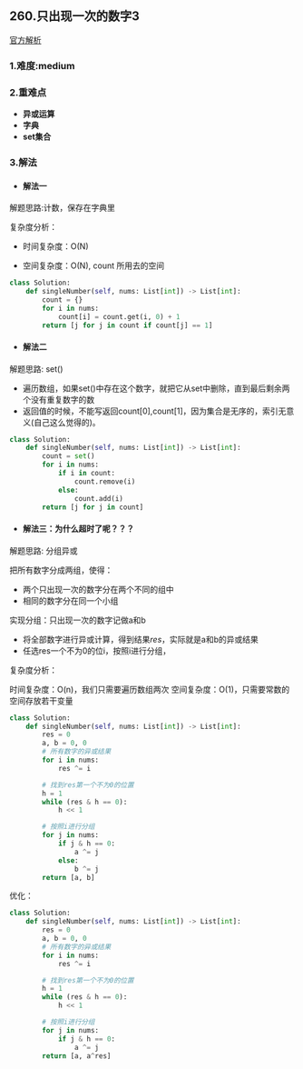 
## 260.只出现一次的数字3

[官方解析](<https://leetcode-cn.com/problems/single-number-iii/>)

### 1.难度:medium

### 2.重难点

* __异或运算__
* __字典__
* __set集合__

### 3.解法

* #### 解法一

解题思路:计数，保存在字典里<br/>

复杂度分析：

* 时间复杂度：O(N)

* 空间复杂度：O(N), count 所用去的空间

```python
class Solution:
    def singleNumber(self, nums: List[int]) -> List[int]:
        count = {}
        for i in nums:
            count[i] = count.get(i, 0) + 1
        return [j for j in count if count[j] == 1]

```

* #### 解法二

解题思路: set()<br/>

* 遍历数组，如果set()中存在这个数字，就把它从set中删除，直到最后剩余两个没有重复数字的数
* 返回值的时候，不能写返回count[0],count[1]，因为集合是无序的，索引无意义(自己这么觉得的)。

```python
class Solution:
    def singleNumber(self, nums: List[int]) -> List[int]:
        count = set()
        for i in nums:
            if i in count:
                count.remove(i)
            else:
                count.add(i)
        return [j for j in count]
```

* #### 解法三：为什么超时了呢？？？

解题思路: 分组异或<br/>

把所有数字分成两组，使得：

* 两个只出现一次的数字分在两个不同的组中
* 相同的数字分在同一个小组

实现分组：只出现一次的数字记做a和b

* 将全部数字进行异或计算，得到结果*res*，实际就是a和b的异或结果
* 任选res一个不为0的位i，按照i进行分组，

复杂度分析：

时间复杂度：O(n)，我们只需要遍历数组两次
空间复杂度：O(1)，只需要常数的空间存放若干变量

```python
class Solution:
    def singleNumber(self, nums: List[int]) -> List[int]:
        res = 0
        a, b = 0, 0
        # 所有数字的异或结果
        for i in nums:
            res ^= i

        # 找到res第一个不为0的位置
        h = 1
        while (res & h == 0):
            h << 1

        # 按照i进行分组
        for j in nums:
            if j & h == 0:
                a ^= j
            else:
                b ^= j
        return [a, b]
```

优化：

```python
class Solution:
    def singleNumber(self, nums: List[int]) -> List[int]:
        res = 0
        a, b = 0, 0
        # 所有数字的异或结果
        for i in nums:
            res ^= i

        # 找到res第一个不为0的位置
        h = 1
        while (res & h == 0):
            h << 1

        # 按照i进行分组
        for j in nums:
            if j & h == 0:
                a ^= j
        return [a, a^res]
```
